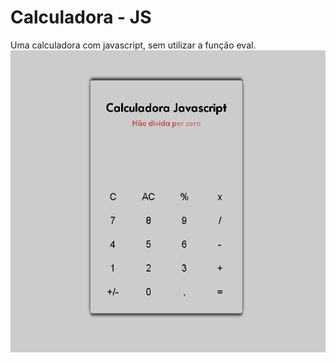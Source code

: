 # Calculadora - JS
Uma calculadora com javascript, sem utilizar a função eval.
<img src="/imagens/Calculadora.PNG">
